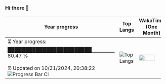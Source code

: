 ### Hi there 👋
| Year progress | Top Langs | WakaTime (One Month) |
| --- | --- | --- |
| <div>⏳ Year progress: <br> ████████████████████████▁▁▁▁▁▁ 80.47 % <br> <br>⏰ Updated on 10/21/2024, 20:38:22 <br>![Progress Bar CI](https://github.com/yinloonga/yinloonga/actions/workflows/main.yml/badge.svg)</div> | ![Top Langs](https://github-readme-stats-one-bice.vercel.app/api/top-langs/?username=yinloonga&layout=compact&theme=dark&role=OWNER,ORGANIZATION_MEMBER,COLLABORATOR) | <img src="https://wakatime.com/share/@yinloonga/f920780c-f365-4860-b2d0-04bf2840a3f5.svg" width="80%" height="80%" /> |
